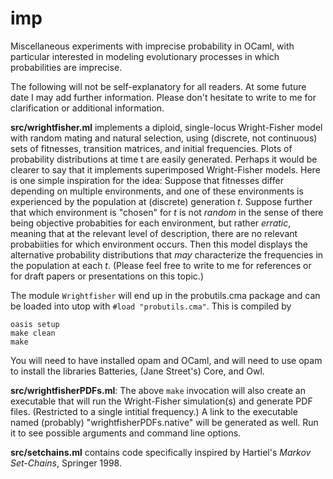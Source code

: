 # imp
Miscellaneous experiments with imprecise probability in OCaml, with
particular interested in modeling evolutionary processes in which
probabilities are imprecise.

The following will not be self-explanatory for all readers.  At some
future date I may add further information.  Please don't hesitate to
write to me for clarification or additional information.

**src/wrightfisher.ml** implements a diploid, single-locus Wright-Fisher
model with random mating and natural selection, using (discrete, not
continuous) sets of fitnesses, transition matrices, and initial
frequencies.  Plots of probability distributions at time t are easily
generated.  Perhaps it would be clearer to say that it implements
superimposed Wright-Fisher models.  Here is one simple inspiration for
the idea: Suppose that fitnesses differ depending on multiple 
environments, and one of these environments is experienced by the
population at (discrete) generation *t*.  Suppose further that which
environment is "chosen" for *t* is not *random* in the sense of there
being objective probabities for each environment, but rather
*erratic*, meaning that at the relevant level of description, there
are no relevant probabiities for which environment occurs.
Then this model displays the alternative probability distributions
that *may* characterize the frequencies in the population at each *t*.
(Please feel free to write to me for references or for draft papers or
presentations on this topic.)

The module `Wrightfisher` will end up in the probutils.cma package and
can be loaded into utop with `#load "probutils.cma"`.  This is compiled
by

    oasis setup
    make clean
    make

You will need to have installed opam and OCaml, and will need to use
opam to install the libraries Batteries, (Jane Street's) Core, and
Owl.

**src/wrightfisherPDFs.ml**: The above `make` invocation will also create
an executable that will run the Wright-Fisher simulation(s) and
generate PDF files.  (Restricted to a single intitial frequency.)  A
link to the executable named (probably) "wrightfisherPDFs.native" will
be generated as well.  Run it to see possible arguments and command
line options.

**src/setchains.ml** contains code specifically inspired by Hartiel's
*Markov Set-Chains*, Springer 1998.
